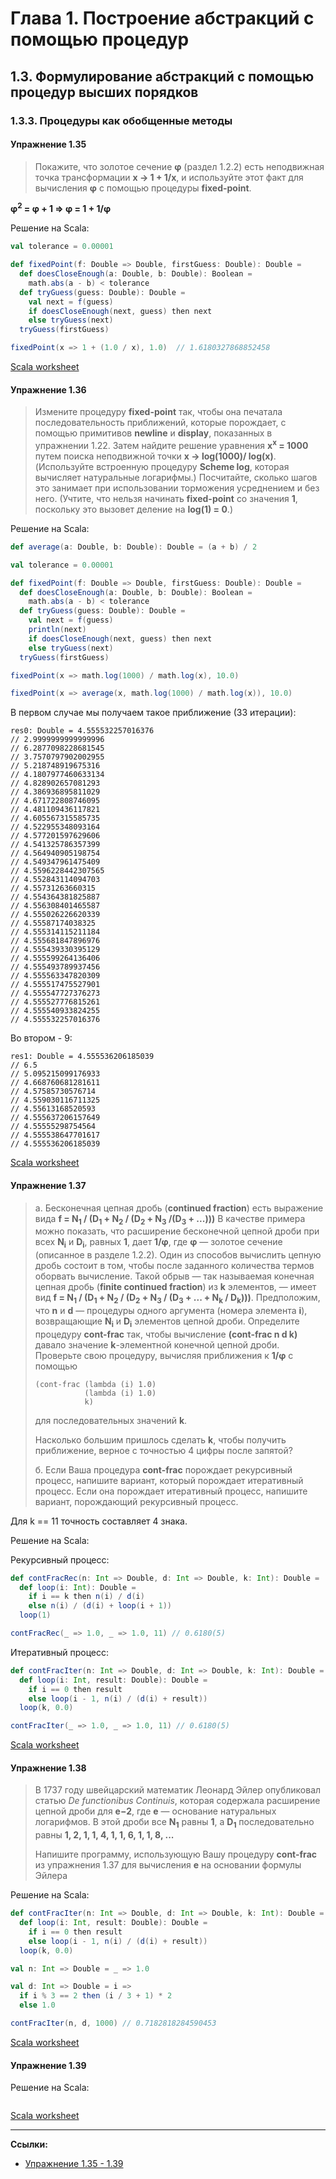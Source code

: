 # Глава 1. Построение абстракций с помощью процедур

## 1.3. Формулирование абстракций с помощью процедур высших порядков

### 1.3.3. Процедуры как обобщенные методы

#### Упражнение 1.35

> Покажите, что золотое сечение **φ** (раздел 1.2.2) есть неподвижная точка трансформации **x → 1 + 1/x**, 
> и используйте этот факт для вычисления **φ** с помощью процедуры **fixed-point**.

**φ<sup>2</sup> = φ + 1 => φ = 1 + 1/φ**

Решение на Scala:

```scala
val tolerance = 0.00001

def fixedPoint(f: Double => Double, firstGuess: Double): Double =
  def doesCloseEnough(a: Double, b: Double): Boolean =
    math.abs(a - b) < tolerance
  def tryGuess(guess: Double): Double =
    val next = f(guess)
    if doesCloseEnough(next, guess) then next
    else tryGuess(next)
  tryGuess(firstGuess)

fixedPoint(x => 1 + (1.0 / x), 1.0)  // 1.6180327868852458
```

[Scala worksheet](https://gitflic.ru/project/artemkorsakov/scalabook/blob?file=examples%2Fsrc%2Fmain%2Fscala%2Fbooks%2Fsicp%2FExercise1-35.worksheet.sc)

#### Упражнение 1.36

> Измените процедуру **fixed-point** так, чтобы она печатала последовательность приближений, 
> которые порождает, с помощью примитивов **newline** и **display**, показанных в упражнении 1.22. 
> Затем найдите решение уравнения **x<sup>x</sup> = 1000** путем поиска неподвижной точки **x → log(1000)/ log(x)**. 
> (Используйте встроенную процедуру **Scheme log**, которая вычисляет натуральные логарифмы.) 
> Посчитайте, сколько шагов это занимает при использовании торможения усреднением и без него. 
> (Учтите, что нельзя начинать **fixed-point** со значения **1**, поскольку это вызовет деление на **log(1) = 0**.)

Решение на Scala:

```scala
def average(a: Double, b: Double): Double = (a + b) / 2

val tolerance = 0.00001

def fixedPoint(f: Double => Double, firstGuess: Double): Double =
  def doesCloseEnough(a: Double, b: Double): Boolean =
    math.abs(a - b) < tolerance
  def tryGuess(guess: Double): Double =
    val next = f(guess)
    println(next)
    if doesCloseEnough(next, guess) then next
    else tryGuess(next)
  tryGuess(firstGuess)

fixedPoint(x => math.log(1000) / math.log(x), 10.0)

fixedPoint(x => average(x, math.log(1000) / math.log(x)), 10.0)
```

В первом случае мы получаем такое приближение (33 итерации):

```text
res0: Double = 4.555532257016376
// 2.9999999999999996
// 6.2877098228681545
// 3.7570797902002955
// 5.218748919675316
// 4.1807977460633134
// 4.828902657081293
// 4.386936895811029
// 4.671722808746095
// 4.481109436117821
// 4.605567315585735
// 4.522955348093164
// 4.577201597629606
// 4.541325786357399
// 4.564940905198754
// 4.549347961475409
// 4.5596228442307565
// 4.552843114094703
// 4.55731263660315
// 4.554364381825887
// 4.556308401465587
// 4.555026226620339
// 4.55587174038325
// 4.555314115211184
// 4.555681847896976
// 4.555439330395129
// 4.555599264136406
// 4.555493789937456
// 4.555563347820309
// 4.555517475527901
// 4.555547727376273
// 4.555527776815261
// 4.555540933824255
// 4.555532257016376
```

Во втором - 9:

```text
res1: Double = 4.555536206185039
// 6.5
// 5.095215099176933
// 4.668760681281611
// 4.57585730576714
// 4.559030116711325
// 4.55613168520593
// 4.555637206157649
// 4.55555298754564
// 4.555538647701617
// 4.555536206185039
```

[Scala worksheet](https://gitflic.ru/project/artemkorsakov/scalabook/blob?file=examples%2Fsrc%2Fmain%2Fscala%2Fbooks%2Fsicp%2FExercise1-36.worksheet.sc)

#### Упражнение 1.37

> а. Бесконечная цепная дробь (**continued fraction**) есть выражение вида
> **f = N<sub>1</sub> / (D<sub>1</sub> + N<sub>2</sub> / (D<sub>2</sub> + N<sub>3</sub> /(D<sub>3</sub> + ...)))**
> В качестве примера можно показать, что расширение бесконечной цепной дроби при всех **N<sub>i</sub>** и 
> **D<sub>i</sub>**, равных **1**, дает **1/φ**, где **φ** — золотое сечение (описанное в разделе 1.2.2). 
> Один из способов вычислить цепную дробь состоит в том, чтобы после заданного количества термов оборвать вычисление. 
> Такой обрыв — так называемая конечная цепная дробь (**finite continued fraction**) из **k** элементов, — 
> имеет вид **f = N<sub>1</sub> / (D<sub>1</sub> + N<sub>2</sub> / (D<sub>2</sub> + N<sub>3</sub> / (D<sub>3</sub> + ... + N<sub>k</sub> / D<sub>k</sub>)))**.
> Предположим, что **n** и **d** — процедуры одного аргумента (номера элемента **i**), 
> возвращающие **N<sub>i</sub>** и **D<sub>i</sub>** элементов цепной дроби. 
> Определите процедуру **cont-frac** так, чтобы вычисление **(cont-frac n d k)** давало значение **k**-элементной конечной цепной дроби.
> Проверьте свою процедуру, вычисляя приближения к **1/φ** с помощью
>
> ```
> (cont-frac (lambda (i) 1.0)
>            (lambda (i) 1.0)
>            k)
> ```
> 
> для последовательных значений **k**. 
> 
> Насколько большим пришлось сделать **k**, чтобы получить приближение, верное с точностью 4 цифры после запятой?
> 
> б. Если Ваша процедура **cont-frac** порождает рекурсивный процесс, напишите вариант, который порождает итеративный процесс. 
> Если она порождает итеративный процесс, напишите вариант, порождающий рекурсивный процесс.

Для k == 11 точность составляет 4 знака.

Решение на Scala:

Рекурсивный процесс: 

```scala
def contFracRec(n: Int => Double, d: Int => Double, k: Int): Double =
  def loop(i: Int): Double =
    if i == k then n(i) / d(i)
    else n(i) / (d(i) + loop(i + 1))
  loop(1)

contFracRec(_ => 1.0, _ => 1.0, 11) // 0.6180(5)
```

Итеративный процесс:

```scala
def contFracIter(n: Int => Double, d: Int => Double, k: Int): Double =
  def loop(i: Int, result: Double): Double =
    if i == 0 then result
    else loop(i - 1, n(i) / (d(i) + result))
  loop(k, 0.0)

contFracIter(_ => 1.0, _ => 1.0, 11) // 0.6180(5)
```

[Scala worksheet](https://gitflic.ru/project/artemkorsakov/scalabook/blob?file=examples%2Fsrc%2Fmain%2Fscala%2Fbooks%2Fsicp%2FExercise1-37.worksheet.sc)

#### Упражнение 1.38

> В 1737 году швейцарский математик Леонард Эйлер опубликовал статью *De functionibus Continuis*, 
> которая содержала расширение цепной дроби для **e−2**, где **e** — основание натуральных логарифмов. 
> В этой дроби все **N<sub>1</sub>** равны **1**, а **D<sub>1</sub>** последовательно равны **1, 2, 1, 1, 4, 1, 1, 6, 1, 1, 8, ...**
> 
> Напишите программу, использующую Вашу процедуру **cont-frac** из упражнения 1.37 
> для вычисления **e** на основании формулы Эйлера

Решение на Scala:

```scala
def contFracIter(n: Int => Double, d: Int => Double, k: Int): Double =
  def loop(i: Int, result: Double): Double =
    if i == 0 then result
    else loop(i - 1, n(i) / (d(i) + result))
  loop(k, 0.0)

val n: Int => Double = _ => 1.0

val d: Int => Double = i =>
  if i % 3 == 2 then (i / 3 + 1) * 2
  else 1.0

contFracIter(n, d, 1000) // 0.7182818284590453
```

[Scala worksheet](https://gitflic.ru/project/artemkorsakov/scalabook/blob?file=examples%2Fsrc%2Fmain%2Fscala%2Fbooks%2Fsicp%2FExercise1-38.worksheet.sc)

#### Упражнение 1.39

> 

Решение на Scala:

```scala

```

[Scala worksheet](https://gitflic.ru/project/artemkorsakov/scalabook/blob?file=examples%2Fsrc%2Fmain%2Fscala%2Fbooks%2Fsicp%2FExercise1-33.worksheet.sc)


---

**Ссылки:**
- [Упражнение 1.35 - 1.39](https://web.mit.edu/6.001/6.037/sicp.pdf#page=122)
